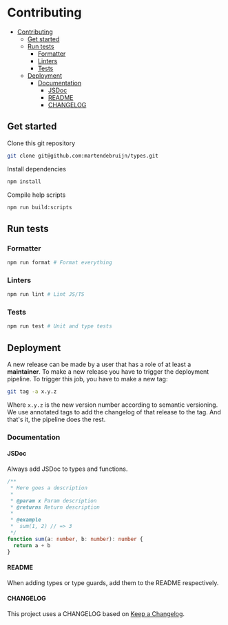 # Contributing

- [Contributing](#contributing)
  - [Get started](#get-started)
  - [Run tests](#run-tests)
    - [Formatter](#formatter)
    - [Linters](#linters)
    - [Tests](#tests)
  - [Deployment](#deployment)
    - [Documentation](#documentation)
      - [JSDoc](#jsdoc)
      - [README](#readme)
      - [CHANGELOG](#changelog)

## Get started

Clone this git repository

```sh
git clone git@github.com:martendebruijn/types.git
```

Install dependencies

```sh
npm install
```

Compile help scripts

```sh
npm run build:scripts
```

## Run tests

### Formatter

```sh
npm run format # Format everything
```

### Linters

```sh
npm run lint # Lint JS/TS
```

### Tests

```sh
npm run test # Unit and type tests
```

## Deployment

A new release can be made by a user that has a role of at least a **maintainer**.
To make a new release you have to trigger the deployment pipeline. To trigger this
job, you have to make a new tag:

```sh
git tag -a x.y.z
```

Where `x.y.z` is the new version number according to semantic versioning. We use
annotated tags to add the changelog of that release to the tag. And that's it, the
pipeline does the rest.

### Documentation

#### JSDoc

Always add JSDoc to types and functions.

```ts
/**
 * Here goes a description
 *
 * @param x Param description
 * @returns Return description
 *
 * @example
 *  sum(1, 2) // => 3
 */
function sum(a: number, b: number): number {
  return a + b
}
```

#### README

When adding types or type guards, add them to the README respectively.

#### CHANGELOG

This project uses a CHANGELOG based on [Keep a Changelog](https://keepachangelog.com/en/1.0.0/).
